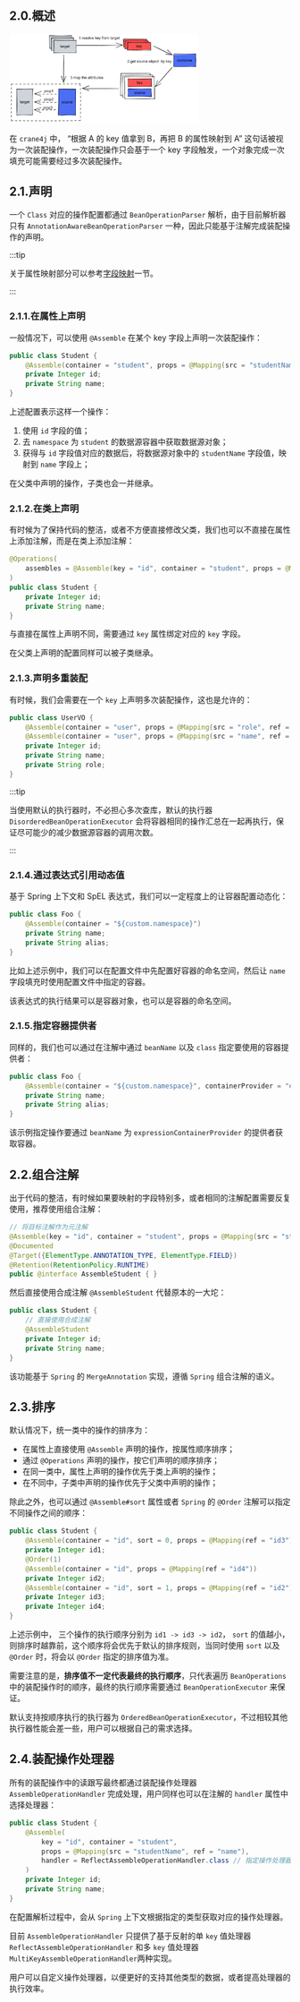 ## 2.0.概述

<img src="./image-20230220180719411.png" alt="image-20230220180719411" style="zoom:33%;" />

在 `crane4j` 中， “根据 A 的 key 值拿到 B，再把 B 的属性映射到 A” 这句话被视为一次装配操作，一次装配操作只会基于一个 key 字段触发，一个对象完成一次填充可能需要经过多次装配操作。

## 2.1.声明

一个 `Class` 对应的操作配置都通过 `BeanOperationParser` 解析，由于目前解析器只有 `AnnotationAwareBeanOperationParser` 一种，因此只能基于注解完成装配操作的声明。

:::tip

关于属性映射部分可以参考[字段映射](./3.字段映射)一节。

:::

### 2.1.1.在属性上声明

一般情况下，可以使用 `@Assemble` 在某个 key 字段上声明一次装配操作：

~~~java
public class Student {
    @Assemble(container = "student", props = @Mapping(src = "studentName", ref = "name"))
    private Integer id;
    private String name;
}
~~~

上述配置表示这样一个操作：

1. 使用 `id` 字段的值；
2. 去 `namespace` 为 `student` 的数据源容器中获取数据源对象；
3. 获得与 `id` 字段值对应的数据后，将数据源对象中的 `studentName` 字段值，映射到 `name` 字段上；

在父类中声明的操作，子类也会一并继承。

### 2.1.2.在类上声明

有时候为了保持代码的整洁，或者不方便直接修改父类，我们也可以不直接在属性上添加注解，而是在类上添加注解：

~~~java
@Operations(
    assembles = @Assemble(key = "id", container = "student", props = @Mapping(src = "studentName", ref = "name"))
)
public class Student {
    private Integer id;
    private String name;
}
~~~

与直接在属性上声明不同，需要通过 `key` 属性绑定对应的 `key` 字段。

在父类上声明的配置同样可以被子类继承。

### 2.1.3.声明多重装配

有时候，我们会需要在一个 `key` 上声明多次装配操作，这也是允许的：

~~~java
public class UserVO {
    @Assemble(container = "user", props = @Mapping(src = "role", ref = "role"), groups = "admin")
    @Assemble(container = "user", props = @Mapping(src = "name", ref = "name"), groups = {"base", "admin"})
    private Integer id;
    private String name;
    private String role;
}
~~~

:::tip

当使用默认的执行器时，不必担心多次查库，默认的执行器 `DisorderedBeanOperationExecutor` 会将容器相同的操作汇总在一起再执行，保证尽可能少的减少数据源容器的调用次数。

:::

### 2.1.4.通过表达式引用动态值

基于 Spring 上下文和 SpEL 表达式，我们可以一定程度上的让容器配置动态化：

~~~java
public class Foo {
    @Assemble(container = "${custom.namespace}")
    private String name;
    private String alias;
}
~~~

比如上述示例中，我们可以在配置文件中先配置好容器的命名空间，然后让 `name` 字段填充时使用配置文件中指定的容器。

该表达式的执行结果可以是容器对象，也可以是容器的命名空间。

### 2.1.5.指定容器提供者

同样的，我们也可以通过在注解中通过 `beanName` 以及 `class` 指定要使用的容器提供者：

~~~java
public class Foo {
    @Assemble(container = "${custom.namespace}", containerProvider = "expressionContainerProvider")
    private String name;
    private String alias;
}
~~~

该示例指定操作要通过 `beanName` 为 `expressionContainerProvider` 的提供者获取容器。



## 2.2.组合注解

出于代码的整洁，有时候如果要映射的字段特别多，或者相同的注解配置需要反复使用，推荐使用组合注解：

~~~java
// 将目标注解作为元注解
@Assemble(key = "id", container = "student", props = @Mapping(src = "studentName", ref = "name"))
@Documented
@Target({ElementType.ANNOTATION_TYPE, ElementType.FIELD})
@Retention(RetentionPolicy.RUNTIME)
public @interface AssembleStudent { }
~~~

然后直接使用合成注解 `@AssembleStudent` 代替原本的一大坨：

~~~java
public class Student {
    // 直接使用合成注解
    @AssembleStudent
    private Integer id;
    private String name;
}
~~~

该功能基于 `Spring` 的 `MergeAnnotation` 实现，遵循 `Spring` 组合注解的语义。

## 2.3.排序

默认情况下，统一类中的操作的排序为：

- 在属性上直接使用 `@Assemble` 声明的操作，按属性顺序排序；
- 通过 `@Operations` 声明的操作，按它们声明的顺序排序；
- 在同一类中，属性上声明的操作优先于类上声明的操作；
- 在不同中，子类中声明的操作优先于父类中声明的操作；

除此之外，也可以通过 `@Assemble#sort` 属性或者 `Spring` 的 `@Order` 注解可以指定不同操作之间的顺序：

~~~java
public class Student {
    @Assemble(container = "id", sort = 0, props = @Mapping(ref = "id3"))
    private Integer id1;
    @Order(1)
    @Assemble(container = "id", props = @Mapping(ref = "id4"))
    private Integer id2;
    @Assemble(container = "id", sort = 1, props = @Mapping(ref = "id2"))
    private Integer id3;
    private Integer id4;
}
~~~

上述示例中， 三个操作的执行顺序分别为 `id1 -> id3 -> id2`， `sort` 的值越小，则排序时越靠前，这个顺序将会优先于默认的排序规则，当同时使用 `sort` 以及 `@Order` 时，将会以 `@Order` 指定的排序值为准。

需要注意的是，**排序值不一定代表最终的执行顺序**，只代表遍历 `BeanOperations` 中的装配操作时的顺序，最终的执行顺序需要通过 `BeanOperationExecutor` 来保证。

默认支持按顺序执行的执行器为 `OrderedBeanOperationExecutor`，不过相较其他执行器性能会差一些，用户可以根据自己的需求选择。

## 2.4.装配操作处理器

所有的装配操作中的读跟写最终都通过装配操作处理器 `AssembleOperationHandler` 完成处理，用户同样也可以在注解的 `handler` 属性中选择处理器：

~~~java
public class Student {
    @Assemble(
        key = "id", container = "student", 
        props = @Mapping(src = "studentName", ref = "name"),
        handler = ReflectAssembleOperationHandler.class // 指定操作处理器
    )
    private Integer id;
    private String name;
}
~~~

在配置解析过程中，会从 `Spring` 上下文根据指定的类型获取对应的操作处理器。

目前 `AssembleOperationHandler` 只提供了基于反射的单 `key` 值处理器 `ReflectAssembleOperationHandler` 和多 `key` 值处理器 `MultiKeyAssembleOperationHandler`两种实现。

用户可以自定义操作处理器，以便更好的支持其他类型的数据，或者提高处理器的执行效率。